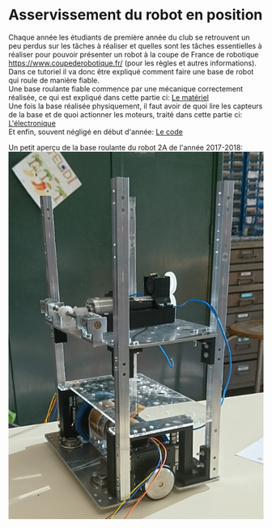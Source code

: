 # Asservissement du robot en position
Chaque année les étudiants de première année du club se retrouvent un peu perdus sur les tâches à réaliser et quelles sont les tâches essentielles à réaliser pour pouvoir présenter un robot à la coupe de France de robotique <https://www.coupederobotique.fr/> (pour les règles et autres informations).  
Dans ce tutoriel il va donc être expliqué comment faire une base de robot qui roule de manière fiable.  
Une base roulante fiable commence par une mécanique correctement réalisée, ce qui est expliqué dans cette partie ci: [Le matériel](materiel/README.md)  
Une fois la base réalisée physiquement, il faut avoir de quoi lire les capteurs de la base et de quoi actionner les moteurs, traité dans cette partie ci: [L'électronique](electronique/README.md)  
Et enfin, souvent négligé en début d'année: [Le code](programmation/README.md)  

Un petit aperçu de la base roulante du robot 2A de l'année 2017-2018:
![](images/base.jpg)
